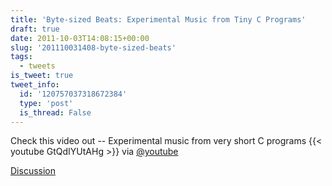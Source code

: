 ```yaml
---
title: 'Byte-sized Beats: Experimental Music from Tiny C Programs'
draft: true
date: 2011-10-03T14:08:15+00:00
slug: '201110031408-byte-sized-beats'
tags:
  - tweets
is_tweet: true
tweet_info:
  id: '120757037318672384'
  type: 'post'
  is_thread: False
---
```




Check this video out -- Experimental music from very short C programs {{< youtube GtQdIYUtAHg >}} via [@youtube](https://x.com/youtube)

[Discussion](https://x.com/sytelus/status/120757037318672384)
